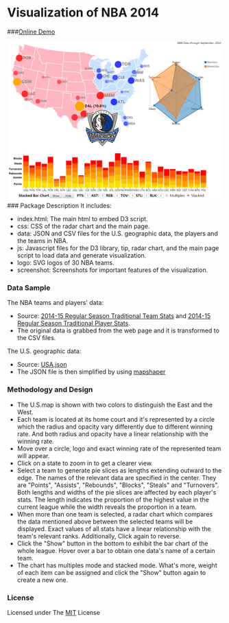 # Visualization of NBA 2014
###[Online Demo](http://lemonchiu.github.io/NBA-Visualization/)

<img src="https://raw.githubusercontent.com/LemonChiu/NBA-Visualization/master/screenshot/Overview.jpg" align="left" width="800">
### Package Description
It includes:

+ index.html: The main html to embed D3 script.
+ css: CSS of the radar chart and the main page.
+ data: JSON and CSV files for the U.S. geographic data, the players and the teams in NBA.
+ js: Javascript files for the D3 library, tip, radar chart, and the main page script to load data and generate visualization.
+ logo: SVG logos of 30 NBA teams.
+ screenshot: Screenshots for important features of the visualization.

### Data Sample
The NBA teams and players' data:

+ Source: [2014-15 Regular Season Traditional Team Stats](http://stats.nba.com/league/team/#!/) and [2014-15 Regular Season Traditional Player Stats](http://stats.nba.com/league/player/#!/).
+ The original data is grabbed from the web page and it is transformed to the CSV files.

The U.S. geographic data:

+ Source: [USA.json](http://www.ourd3js.com/map/worldmap/America/USA.json)
+ The JSON file is then simplified by using [mapshaper](http://mapshaper.org/)

### Methodology and Design
+ The U.S.map is shown with two colors to distinguish the East and the West.
+ Each team is located at its home court and it's represented by a circle which the radius and opacity vary differently due to different winning rate. And both radius and opacity have a linear relationship with the winning rate.
+ Move over a circle, logo and exact winning rate of the represented team will appear.
+ Click on a state to zoom in to get a clearer view.
+ Select a team to generate pie slices as lengths extending outward to the edge. The names of the relevant data are specified in the center. They are "Points", "Assists", "Rebounds", "Blocks", "Steals" and "Turnovers". Both lengths and widths of the pie slices are affected by each player's stats. The length indicates the proportion of the highest value in the current league while the width reveals the proportion in a team.
+ When more than one team is selected, a radar chart which compares the data mentioned above between the selected teams will be displayed. Exact values of all stats have a linear relationship with the team's relevant ranks. Additionally, Click again to reverse.
+ Click the "Show" button in the bottom to exhibit the bar chart of the whole league. Hover over a bar to obtain one data's name of a certain team.
+ The chart has multiples mode and stacked mode. What's more, weight of each item can be assigned and click the "Show" button again to create a new one.

### License
Licensed under The [MIT](https://github.com/LemonChiu/NBA-Visualization/blob/master/LICENSE) License
